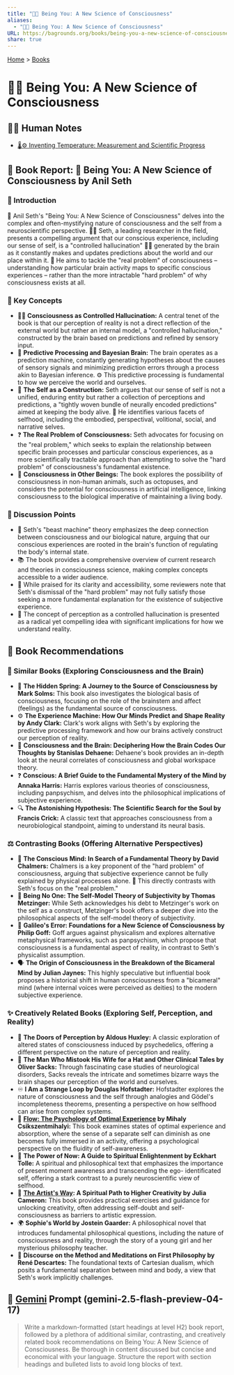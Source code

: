 ```yaml
---
title: "👤🧠 Being You: A New Science of Consciousness"
aliases:
  - "👤🧠 Being You: A New Science of Consciousness"
URL: https://bagrounds.org/books/being-you-a-new-science-of-consciousness
share: true
---
```

[Home](../index.md) > [Books](./index.md)  
# 👤🧠 Being You: A New Science of Consciousness  
## 📝🐒 Human Notes  
- [🌡️⚙️ Inventing Temperature: Measurement and Scientific Progress](./inventing-temperature-measurement-and-scientific-progress.md)  
  
## 🧠 Book Report: 📖 Being You: A New Science of Consciousness by Anil Seth  
  
### 🚀 Introduction  
  
🧠 Anil Seth's "Being You: A New Science of Consciousness" delves into the complex and often-mystifying nature of consciousness and the self from a neuroscientific perspective. 👨‍🔬 Seth, a leading researcher in the field, presents a compelling argument that our conscious experience, including our sense of self, is a "controlled hallucination" 😵‍💫 generated by the brain as it constantly makes and updates predictions about the world and our place within it. 🤔 He aims to tackle the "real problem" of consciousness – understanding how particular brain activity maps to specific conscious experiences – rather than the more intractable "hard problem" of why consciousness exists at all.  
  
### 🔑 Key Concepts  
  
* 😵‍💫 **Consciousness as Controlled Hallucination:** A central tenet of the book is that our perception of reality is not a direct reflection of the external world but rather an internal model, a "controlled hallucination," constructed by the brain based on predictions and refined by sensory input.  
* 🔮 **Predictive Processing and Bayesian Brain:** The brain operates as a prediction machine, constantly generating hypotheses about the causes of sensory signals and minimizing prediction errors through a process akin to Bayesian inference. ⚙️ This predictive processing is fundamental to how we perceive the world and ourselves.  
* 👤 **The Self as a Construction:** Seth argues that our sense of self is not a unified, enduring entity but rather a collection of perceptions and predictions, a "tightly woven bundle of neurally encoded predictions" aimed at keeping the body alive. 🧩 He identifies various facets of selfhood, including the embodied, perspectival, volitional, social, and narrative selves.  
* ❓ **The Real Problem of Consciousness:** Seth advocates for focusing on the "real problem," which seeks to explain the relationship between specific brain processes and particular conscious experiences, as a more scientifically tractable approach than attempting to solve the "hard problem" of consciousness's fundamental existence.  
* 🐙 **Consciousness in Other Beings:** The book explores the possibility of consciousness in non-human animals, such as octopuses, and considers the potential for consciousness in artificial intelligence, linking consciousness to the biological imperative of maintaining a living body.  
  
### 💬 Discussion Points  
  
* 🤖 Seth's "beast machine" theory emphasizes the deep connection between consciousness and our biological nature, arguing that our conscious experiences are rooted in the brain's function of regulating the body's internal state.  
* 📚 The book provides a comprehensive overview of current research and theories in consciousness science, making complex concepts accessible to a wider audience.  
* 🤔 While praised for its clarity and accessibility, some reviewers note that Seth's dismissal of the "hard problem" may not fully satisfy those seeking a more fundamental explanation for the existence of subjective experience.  
* 🤯 The concept of perception as a controlled hallucination is presented as a radical yet compelling idea with significant implications for how we understand reality.  
  
## 📖 Book Recommendations  
  
### 🧠 Similar Books (Exploring Consciousness and the Brain)  
  
* 🌊 **The Hidden Spring: A Journey to the Source of Consciousness by Mark Solms:** This book also investigates the biological basis of consciousness, focusing on the role of the brainstem and affect (feelings) as the fundamental source of consciousness.  
* ⚙️ **The Experience Machine: How Our Minds Predict and Shape Reality by Andy Clark:** Clark's work aligns with Seth's by exploring the predictive processing framework and how our brains actively construct our perception of reality.  
* 🧠 **Consciousness and the Brain: Deciphering How the Brain Codes Our Thoughts by Stanislas Dehaene:** Dehaene's book provides an in-depth look at the neural correlates of consciousness and global workspace theory.  
* ❓ **Conscious: A Brief Guide to the Fundamental Mystery of the Mind by Annaka Harris:** Harris explores various theories of consciousness, including panpsychism, and delves into the philosophical implications of subjective experience.  
* 🔍 **The Astonishing Hypothesis: The Scientific Search for the Soul by Francis Crick:** A classic text that approaches consciousness from a neurobiological standpoint, aiming to understand its neural basis.  
  
### ⚖️ Contrasting Books (Offering Alternative Perspectives)  
  
* 🤯 **The Conscious Mind: In Search of a Fundamental Theory by David Chalmers:** Chalmers is a key proponent of the "hard problem" of consciousness, arguing that subjective experience cannot be fully explained by physical processes alone. 🙅 This directly contrasts with Seth's focus on the "real problem."  
* 👤 **Being No One: The Self-Model Theory of Subjectivity by Thomas Metzinger:** While Seth acknowledges his debt to Metzinger's work on the self as a construct, Metzinger's book offers a deeper dive into the philosophical aspects of the self-model theory of subjectivity.  
* 🤨 **Galileo's Error: Foundations for a New Science of Consciousness by Philip Goff:** Goff argues against physicalism and explores alternative metaphysical frameworks, such as panpsychism, which propose that consciousness is a fundamental aspect of reality, in contrast to Seth's physicalist assumption.  
* 🗣️ **The Origin of Consciousness in the Breakdown of the Bicameral Mind by Julian Jaynes:** This highly speculative but influential book proposes a historical shift in human consciousness from a "bicameral" mind (where internal voices were perceived as deities) to the modern subjective experience.  
  
### ✨ Creatively Related Books (Exploring Self, Perception, and Reality)  
  
* 🚪 **The Doors of Perception by Aldous Huxley:** A classic exploration of altered states of consciousness induced by psychedelics, offering a different perspective on the nature of perception and reality.  
* 🎩 **The Man Who Mistook His Wife for a Hat and Other Clinical Tales by Oliver Sacks:** Through fascinating case studies of neurological disorders, Sacks reveals the intricate and sometimes bizarre ways the brain shapes our perception of the world and ourselves.  
* ♾️ **I Am a Strange Loop by Douglas Hofstadter:** Hofstadter explores the nature of consciousness and the self through analogies and Gödel's incompleteness theorems, presenting a perspective on how selfhood can arise from complex systems.  
* 🧘 **[Flow: The Psychology of Optimal Experience](./flow-the-psychology-of-optimal-experience.md) by Mihaly Csikszentmihalyi:** This book examines states of optimal experience and absorption, where the sense of a separate self can diminish as one becomes fully immersed in an activity, offering a psychological perspective on the fluidity of self-awareness.  
* 🙏 **The Power of Now: A Guide to Spiritual Enlightenment by Eckhart Tolle:** A spiritual and philosophical text that emphasizes the importance of present moment awareness and transcending the ego- identificated self, offering a stark contrast to a purely neuroscientific view of selfhood.  
* 🎨 **[The Artist's Way](./the-artists-way.md): A Spiritual Path to Higher Creativity by Julia Cameron:** This book provides practical exercises and guidance for unlocking creativity, often addressing self-doubt and self-consciousness as barriers to artistic expression.  
* 🌍 **Sophie's World by Jostein Gaarder:** A philosophical novel that introduces fundamental philosophical questions, including the nature of consciousness and reality, through the story of a young girl and her mysterious philosophy teacher.  
* 🤔 **Discourse on the Method and Meditations on First Philosophy by René Descartes:** The foundational texts of Cartesian dualism, which posits a fundamental separation between mind and body, a view that Seth's work implicitly challenges.  
  
## 💬 [Gemini](../software/gemini.md) Prompt (gemini-2.5-flash-preview-04-17)  
> Write a markdown-formatted (start headings at level H2) book report, followed by a plethora of additional similar, contrasting, and creatively related book recommendations on Being You: A New Science of Consciousness. Be thorough in content discussed but concise and economical with your language. Structure the report with section headings and bulleted lists to avoid long blocks of text.